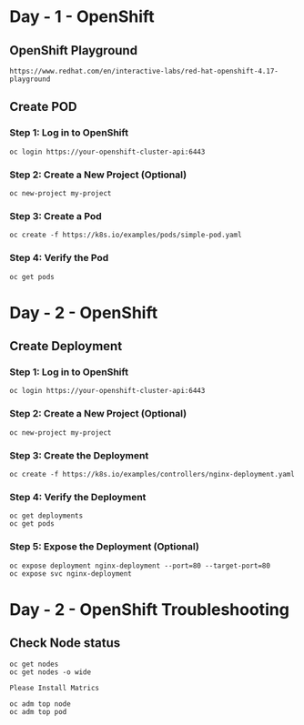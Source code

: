 # Day - 1 - OpenShift 

## OpenShift Playground

	https://www.redhat.com/en/interactive-labs/red-hat-openshift-4.17-playground
	
	
## Create POD

### Step 1: Log in to OpenShift

	oc login https://your-openshift-cluster-api:6443

### Step 2: Create a New Project (Optional)

	oc new-project my-project

### Step 3: Create a Pod 

	oc create -f https://k8s.io/examples/pods/simple-pod.yaml
	
### Step 4: Verify the Pod

	oc get pods

# Day - 2 - OpenShift 


## Create Deployment


### Step 1: Log in to OpenShift

	oc login https://your-openshift-cluster-api:6443

### Step 2: Create a New Project (Optional)

	oc new-project my-project
	

### Step 3: Create the Deployment

	oc create -f https://k8s.io/examples/controllers/nginx-deployment.yaml
	
### Step 4: Verify the Deployment

	oc get deployments
	oc get pods

### Step 5: Expose the Deployment (Optional)

	oc expose deployment nginx-deployment --port=80 --target-port=80
	oc expose svc nginx-deployment

 # Day - 2 - OpenShift Troubleshooting
 
 ## Check Node status
	
	oc get nodes 
	oc get nodes -o wide
	
	Please Install Matrics 
	
	oc adm top node 
	oc adm top pod 